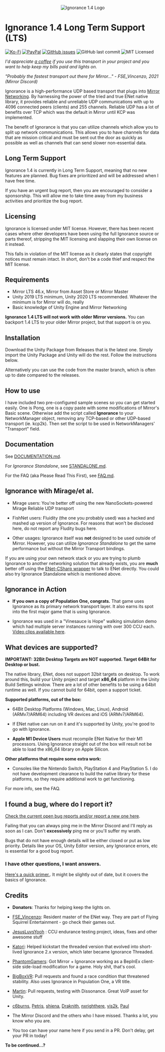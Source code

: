 <p align="center">
  <img src="http://oiran.studio/images/ignorance14.png" alt="Ignorance 1.4 Logo"/>
</p>

Ignorance 1.4 Long Term Support (LTS)
=============
[![Ko-Fi](https://img.shields.io/badge/Donate-Ko--Fi-red)](https://ko-fi.com/coburn) 
[![PayPal](https://img.shields.io/badge/Donate-PayPal-blue)](https://paypal.me/coburn64) 
[![GitHub issues](https://img.shields.io/github/issues/SoftwareGuy/Ignorance.svg)](https://github.com/SoftwareGuy/Ignorance/issues)
![GitHub last commit](https://img.shields.io/github/last-commit/SoftwareGuy/Ignorance.svg) ![MIT Licensed](https://img.shields.io/badge/license-MIT-green.svg)

_I'd appreciate [a coffee](https://ko-fi.com/coburn) if you use this transport in your project and you want to help keep my bills paid and lights on._

_"Probably the fastest transport out there for Mirror..." - FSE_Vincenzo, 2021 (Mirror Discord)_

Ignorance is a high-performance UDP based transport that plugs into [Mirror Networking](https://github.com/vis2k/Mirror). By harnessing the power of the tried and true ENet native library, it provides reliable and unreliable UDP communications with up to 4096 connected peers (clients) and 255 channels. Reliable UDP has a lot of benefits over TCP which was the default in Mirror until KCP was implemented.

The benefit of Ignorance is that you can utilize channels which allow you to split up network communications. This allows you to have channels for data that are mission critical and must be sent out the door as quickly as possible as well as channels that can send slower non-essential data.

Long Term Support
------------
Ignorance 1.4 is currently in Long Term Support, meaning that no new features are planned. Bug fixes are prioritized and will be addressed when I have free time.

If you have an urgent bug report, then you are encouraged to consider a sponsorship. This will allow me to take time away from my business activities and prioritize the bug report.

Licensing
------------
Ignorance is licensed under MIT license. However, there has been recent cases where other developers have been using the full Ignorance source or parts thereof, stripping the MIT licensing and slapping their own license on it instead.

This falls in violation of the MIT license as it clearly states that copyright notices must remain intact. In short, don't be a code thief and respect the MIT license.

Requirements
-----------
- Mirror LTS 46.x, Mirror from Asset Store or Mirror Master
- Unity 2019 LTS minimum, Unity 2020 LTS recommended. Whatever the minimum is for Mirror will do, really
- Basic knowledge of Unity Engine and Mirror Networking

**Ignorance 1.4 LTS will not work with older Mirror versions.** You can backport 1.4 LTS to your older Mirror project, but that support is on you.

Installation
------------
Download the Unity Package from Releases that is the latest one. Simply import the Unity Package and Unity will do the rest. 
Follow the instructions below. 

Alternatively you can use the code from the master branch, which is often up to date compared to the releases.

How to use
----------
I have included two pre-configured sample scenes so you can get started easily. One is Pong, one is a copy paste with some modifications
of Mirror's Basic scene. Otherwise add the script called **Ignorance** to your NetworkManager object, removing any TCP-based or other 
UDP-based transport (ie. kcp2k). Then set the script to be used in NetworkManagers' "Transport" field.

Documentation
------------
See [DOCUMENTATION.md](https://github.com/SoftwareGuy/Ignorance/blob/master/DOCUMENTATION.md).

For *Ignorance Standalone*, see [STANDALONE.md](https://github.com/SoftwareGuy/Ignorance/blob/master/STANDALONE.md).

For the FAQ (aka Please Read This First), see [FAQ.md](https://github.com/SoftwareGuy/Ignorance/blob/master/FAQ.md).

Ignorance with Mirage/et al.
------------
- Mirage users: You're better off using the new NanoSockets-powered Mirage Reliable UDP transport

- FishNet users: Fluidity (the one you probably used) was a hacked and mashed up version of Ignorance. For reasons that won't be disclosed here, do not report any Fludity bugs here.

- Other usages: Ignorance itself was **not** designed to be used outside of Mirror. However, you can utilize *Ignorance Standalone* to get the same performance but without the Mirror Transport bindings. 

If you are using your own network stack or you are trying to plumb Ignorance to another networking solution that already exists, you are **much** better off using the [ENet-CSharp wrapper](https://github.com/SoftwareGuy/ENet-CSharp) to talk to ENet directly. You could also try Ignorance Standalone which is mentioned above.

Ignorance in Action
------------
- **If you own a copy of Population One, congrats.** That game uses Ignorance as its primary network transport layer. It also earns its spot into the first major game that is using Ignorance.

- Ignorance was used in a "Vinesauce is Hope" walking simulation demo which had multiple server instances running with over 300 CCU each. [Video clips available here](https://clips.twitch.tv/UglyColdbloodedAlfalfaAllenHuhu).

What devices are supported?
------------
**IMPORTANT: 32Bit Desktop Targets are NOT supported. Target 64Bit for Desktop or bust.**

The native library, ENet, does not support 32bit targets on desktop. To work around this, build your Unity project and target **x86_64** platform in the Unity Build Settings window. 
There are a lot of other benefits to be using a 64bit runtime as well. If you cannot build for 64bit, open a support ticket.

**Supported platforms, out of the box:**

- 64Bit Desktop Platforms (Windows, Mac, Linux), Android (ARMv7/ARM64) including VR devices and iOS (ARMv7/ARM64).

- If ENet native can run on it and it's supported by Unity, you're good to go with Ignorance.

- **Apple M1 Device Users** must recompile ENet Native for their M1 processors. Using Ignorance straight out of the box will result not be able to load the x86_64 library on Apple Silicon.

**Other platforms that require some extra work:**

- Consoles like the Nintendo Switch, PlayStation 4 and PlayStation 5. I do not have development clearance to build the native library for these platforms, so they require additional work to get functioning.

For more info, see the FAQ.

I found a bug, where do I report it?
--------------------------------
[Check the current open bug reports and/or report a new one here](https://github.com/SoftwareGuy/Ignorance/issues).

Failing that you can always ping me in the Mirror Discord and I'll reply as soon as I can. Don't **excessively** ping me or you'll suffer my wrath. 

Bugs that do not have enough details will be either closed or put as low priority. Details like your OS, Unity Editor version, any Ignorance errors, etc is essential for a good
bug report.

### I have other questions, I want answers.

[Here's a quick primer.](https://vis2k.github.io/Mirror/Transports/Ignorance). It might be slightly out of date, but it covers the basics of Ignorance.


Credits
-------

-   **Donators**: Thanks for helping keep the lights on.

-	[FSE_Vincenzo](https://github.com/Vincenz099): Resident master of the ENet way. They are part of Flying Squirrel Entertainment - go check their games out.
	
-	[JesusLuvsYooh](https://github.com/JesusLuvsYooh) : CCU endurance testing project, ideas, fixes and other awesome stuff

-   [Katori](https://github.com/katori): Helped kickstart the threaded version that evolved into short-lived Ignorance 2.x version, which later became 
	Ignorance Threaded.

-   [PhantomGamers](https://github.com/PhantomGamers): Got Mirror + Ignorance working as a BepInEx client-side side-load modification for a game. Holy shit, that's cool.   

-   [BigBoxVR](https://github.com/GabeBigBoxVR): Pull requests and found a race condition that threatened stability. Also uses Ignorance in Population One, a VR title.

-   [Martin](https://github.com/martindevans): Pull requests, testing with Dissonance. Great VoIP asset for Unity.

-   [c6burns](https://github.com/c6burns), [Petris](https://github.com/MichalPetryka), [shiena](https://github.com/shiena), [Draknith](https://github.com/FizzCube), [nxrighthere](https://github.com/nxrighthere), [vis2k](https://github.com/vis2k), [Paul](https://github.com/paulpach)

-   The Mirror Discord and the others who I have missed. Thanks a lot, you know who you are.

-   You too can have your name here if you send in a PR. Don't delay, get your PR in today!

**To be continued...?**
